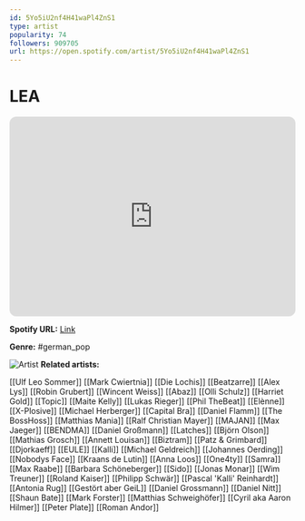 ```yaml
---
id: 5Yo5iU2nf4H41waPl4ZnS1
type: artist
popularity: 74
followers: 909705
url: https://open.spotify.com/artist/5Yo5iU2nf4H41waPl4ZnS1
---
```

# LEA

<iframe style="border-radius:12px" src="https://open.spotify.com/embed/artist/5Yo5iU2nf4H41waPl4ZnS1" width="100%" height="352" frameBorder="0" allowfullscreen="" allow="autoplay; clipboard-write; encrypted-media; fullscreen; picture-in-picture" loading="lazy"></iframe>

**Spotify URL:** [Link](https://open.spotify.com/artist/5Yo5iU2nf4H41waPl4ZnS1)

**Genre:**  #german_pop

![Artist](https://i.scdn.co/image/ab6761610000e5eb127765661b863257d1a7ce42)
**Related artists:**

[[Ulf Leo Sommer]]
[[Mark Cwiertnia]]
[[Die Lochis]]
[[Beatzarre]]
[[Alex Lys]]
[[Robin Grubert]]
[[Wincent Weiss]]
[[Abaz]]
[[Olli Schulz]]
[[Harriet Gold]]
[[Topic]]
[[Maite Kelly]]
[[Lukas Rieger]]
[[Phil TheBeat]]
[[Elènne]]
[[X-Plosive]]
[[Michael Herberger]]
[[Capital Bra]]
[[Daniel Flamm]]
[[The BossHoss]]
[[Matthias Mania]]
[[Ralf Christian Mayer]]
[[MAJAN]]
[[Max Jaeger]]
[[BENDMA]]
[[Daniel Großmann]]
[[Latches]]
[[Björn Olson]]
[[Mathias Grosch]]
[[Annett Louisan]]
[[Biztram]]
[[Patz & Grimbard]]
[[Djorkaeff]]
[[EULE]]
[[Kalli]]
[[Michael Geldreich]]
[[Johannes Oerding]]
[[Nobodys Face]]
[[Kraans de Lutin]]
[[Anna Loos]]
[[One4ty]]
[[Samra]]
[[Max Raabe]]
[[Barbara Schöneberger]]
[[Sido]]
[[Jonas Monar]]
[[Wim Treuner]]
[[Roland Kaiser]]
[[Philipp Schwär]]
[[Pascal 'Kalli' Reinhardt]]
[[Antonia Rug]]
[[Gestört aber GeiL]]
[[Daniel Grossmann]]
[[Daniel Nitt]]
[[Shaun Bate]]
[[Mark Forster]]
[[Matthias Schweighöfer]]
[[Cyril aka Aaron Hilmer]]
[[Peter Plate]]
[[Roman Andor]]
